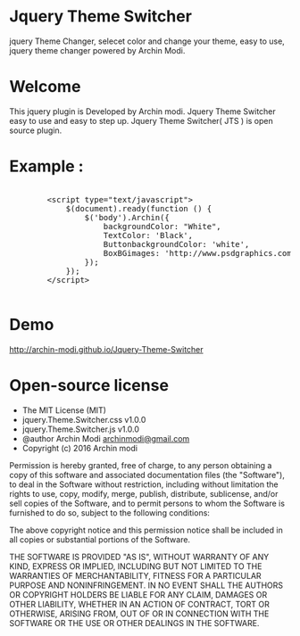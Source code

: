 # Jquery Theme Switcher
jquery Theme Changer, selecet color and change your theme, easy to use, jquery theme changer powered by Archin Modi.

# Welcome

This jquery plugin is Developed by Archin modi. Jquery Theme Switcher easy to use and easy to step up.
Jquery Theme Switcher( JTS ) is open source plugin. 

# Example :
<pre>
 
        &#60;script type="text/javascript"&#62;                      
            $(document).ready(function () {
                $('body').Archin({
                    backgroundColor: "White",
                    TextColor: 'Black',
                    ButtonbackgroundColor: 'white',
                    BoxBGimages: 'http://www.psdgraphics.com/file/light-brown-floral-pattern.jpg'
                });              
            });
        &#60;/script&#62;
        
</pre>

# Demo

 http://archin-modi.github.io/Jquery-Theme-Switcher


# Open-source license

* The MIT License (MIT)
* jquery.Theme.Switcher.css v1.0.0
* jquery.Theme.Switcher.js v1.0.0
* @author Archin Modi <archinmodi@gmail.com>
* Copyright (c) 2016 Archin modi

Permission is hereby granted, free of charge, to any person obtaining a copy
of this software and associated documentation files (the "Software"), to deal
in the Software without restriction, including without limitation the rights
to use, copy, modify, merge, publish, distribute, sublicense, and/or sell
copies of the Software, and to permit persons to whom the Software is
furnished to do so, subject to the following conditions:

The above copyright notice and this permission notice shall be included in all
copies or substantial portions of the Software.

THE SOFTWARE IS PROVIDED "AS IS", WITHOUT WARRANTY OF ANY KIND, EXPRESS OR
IMPLIED, INCLUDING BUT NOT LIMITED TO THE WARRANTIES OF MERCHANTABILITY,
FITNESS FOR A PARTICULAR PURPOSE AND NONINFRINGEMENT. IN NO EVENT SHALL THE
AUTHORS OR COPYRIGHT HOLDERS BE LIABLE FOR ANY CLAIM, DAMAGES OR OTHER
LIABILITY, WHETHER IN AN ACTION OF CONTRACT, TORT OR OTHERWISE, ARISING FROM,
OUT OF OR IN CONNECTION WITH THE SOFTWARE OR THE USE OR OTHER DEALINGS IN THE
SOFTWARE.
 
